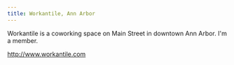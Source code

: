 ```yaml
---
title: Workantile, Ann Arbor
---
```

Workantile is a coworking space on Main Street in downtown
Ann Arbor. I'm a member.

http://www.workantile.com
